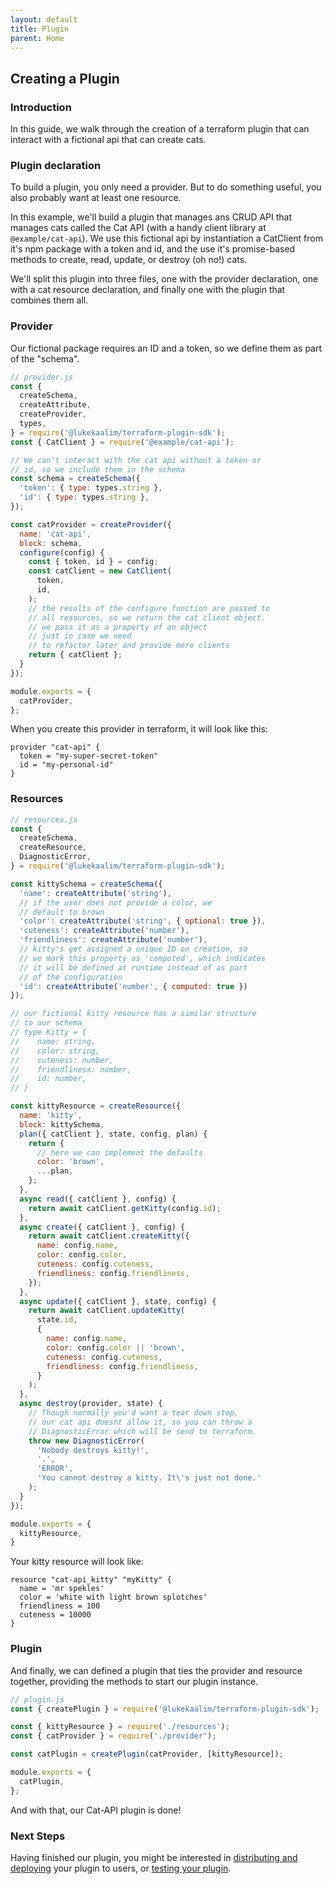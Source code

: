 ```yaml
---
layout: default
title: Plugin
parent: Home
---
```

## Creating a Plugin

### Introduction
In this guide, we walk through the creation of a terraform plugin that can interact with a fictional api that can create cats.

### Plugin declaration

To build a plugin, you only need a provider. But to do something useful, you also probably want at least one resource.

In this example, we'll build a plugin that manages ans CRUD API that manages cats called the Cat API (with a handy client library at `@example/cat-api`). We use this fictional api by instantiation a CatClient from it's npm package with a token and id, and the use it's promise-based methods to create, read, update, or destroy (oh no!) cats.

We'll split this plugin into three files, one with the provider declaration, one with a cat resource declaration, and finally one with the plugin that combines them all.

### Provider

Our fictional package requires an ID and a token, so we define them as part of the "schema".

```js
// provider.js
const {
  createSchema,
  createAttribute,
  createProvider,
  types,
} = require('@lukekaalim/terraform-plugin-sdk');
const { CatClient } = require('@example/cat-api');

// We can't interact with the cat api without a token or
// id, so we include them in the schema
const schema = createSchema({
  'token': { type: types.string },
  'id': { type: types.string },
});

const catProvider = createProvider({
  name: 'cat-api',
  block: schema,
  configure(config) {
    const { token, id } = config;
    const catClient = new CatClient(
      token,
      id,
    );
    // the results of the configure function are passed to
    // all resources, so we return the cat client object.
    // we pass it as a property of an object
    // just in case we need
    // to refactor later and provide more clients
    return { catClient };
  }
});

module.exports = {
  catProvider,
};
```

When you create this provider in terraform, it will look like this:

```hcl
provider "cat-api" {
  token = "my-super-secret-token"
  id = "my-personal-id"
}
```

### Resources

```js
// resources.js
const {
  createSchema,
  createResource,
  DiagnosticError,
} = require('@lukekaalim/terraform-plugin-sdk');

const kittySchema = createSchema({
  'name': createAttribute('string'),
  // if the user does not provide a color, we
  // default to brown
  'color': createAttribute('string', { optional: true }),
  'cuteness': createAttribute('number'),
  'friendliness': createAttribute('number'),
  // kitty's get assigned a unique ID on creation, so
  // we mark this property as 'computed', which indicates
  // it will be defined at runtime instead of as part
  // of the configuration
  'id': createAttribute('number', { computed: true })
});

// our fictional kitty resource has a similar structure
// to our schema
// type Kitty = {
//    name: string,
//    color: string,
//    cuteness: number,
//    friendliness: number,
//    id: number,
// }

const kittyResource = createResource({
  name: 'kitty',
  block: kittySchema,
  plan({ catClient }, state, config, plan) {
    return {
      // here we can implement the defaults
      color: 'brown',
      ...plan,
    };
  },
  async read({ catClient }, config) {
    return await catClient.getKitty(config.id);
  },
  async create({ catClient }, config) {
    return await catClient.createKitty({
      name: config.name,
      color: config.color,
      cuteness: config.cuteness,
      friendliness: config.friendliness,
    });
  },
  async update({ catClient }, state, config) {
    return await catClient.updateKitty(
      state.id,
      {
        name: config.name,
        color: config.color || 'brown',
        cuteness: config.cuteness,
        friendliness: config.friendliness,
      }
    );
  },
  async destroy(provider, state) {
    // Though normally you'd want a tear down step,
    // our cat api doesnt allow it, so you can throw a
    // DiagnosticError which will be send to terraform.
    throw new DiagnosticError(
      'Nobody destroys kitty!',
      '.',
      'ERROR',
      'You cannot destroy a kitty. It\'s just not done.'
    );
  }
});

module.exports = {
  kittyResource,
}
```
Your kitty resource will look like:
```hcl
resource "cat-api_kitty" "myKitty" {
  name = 'mr spekles'
  color = 'white with light brown splotches'
  friendliness = 100
  cuteness = 10000
}
```

### Plugin

And finally, we can defined a plugin that ties the provider and resource together, providing the methods to start our plugin instance.
```js
// plugin.js
const { createPlugin } = require('@lukekaalim/terraform-plugin-sdk');

const { kittyResource } = require('./resources');
const { catProvider } = require('./provider');

const catPlugin = createPlugin(catProvider, [kittyResource]);

module.exports = {
  catPlugin,
};
```

And with that, our Cat-API plugin is done!

### Next Steps
Having finished our plugin, you might be interested in [distributing and deploying](./deploy.md) your plugin to users, or [testing your plugin](./test.md).